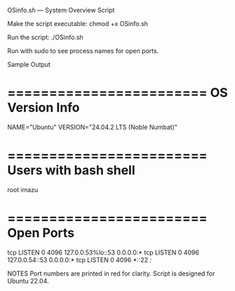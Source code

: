 OSinfo.sh — System Overview Script

Make the script executable:
chmod +x OSinfo.sh

Run the script:
./OSinfo.sh

Run with sudo to see process names for open ports.

Sample Output

========================
 OS Version Info
========================

NAME="Ubuntu"
VERSION="24.04.2 LTS (Noble Numbat)"

========================
 Users with bash shell
========================

root
imazu

========================
 Open Ports
========================

tcp   LISTEN 0      4096          127.0.0.53%lo::53        0.0.0.0:*
tcp   LISTEN 0      4096             127.0.0.54::53        0.0.0.0:*
tcp   LISTEN 0      4096                      *::22              *:*

NOTES
Port numbers are printed in red for clarity.
Script is designed for Ubuntu 22.04.